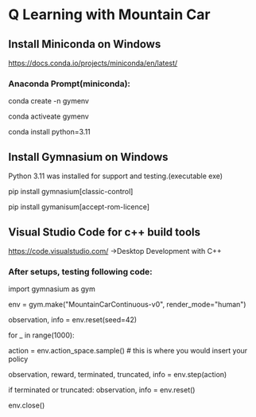 # Q Learning with Mountain Car

## Install Miniconda on Windows

https://docs.conda.io/projects/miniconda/en/latest/

### Anaconda Prompt(miniconda):

conda create -n gymenv

conda activeate gymenv

conda install python=3.11

## Install Gymnasium on Windows

Python 3.11 was installed for support and testing.(executable exe)

pip install gymnasium[classic-control]

pip install gymanisum[accept-rom-licence]

## Visual Studio Code for c++ build tools

https://code.visualstudio.com/  ->Desktop Development with C++

### After setups, testing following code:

import gymnasium as gym

env = gym.make("MountainCarContinuous-v0", render_mode="human")

observation, info = env.reset(seed=42)

for _ in range(1000):

   action = env.action_space.sample()  # this is where you would insert your policy
   
   observation, reward, terminated, truncated, info = env.step(action)

   if terminated or truncated:
      observation, info = env.reset()

env.close()
